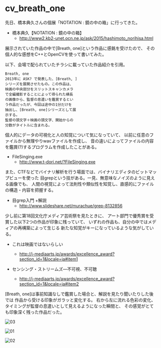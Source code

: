 cv_breath_one
====
先日、橋本典久さんの個展「NOTATION : 鏡の中の箱」に行ってきた。

  * 橋本典久【NOTATION : 鏡の中の箱】
    * http://www2.kb2-unet.ocn.ne.jp/ask/2015/hashimoto_norihisa.html

展示されていた作品の中で[Breath, one]という作品に感銘を受けたので、
その個人的な感想をC++とOpenCVを使って書いてみた。

以下、会場で配られていたチラシに載っていた作品紹介を引用。

    Breath, one
    2013年に ASK? で発表した、[Breath, ]
    シリーズを展開させたもの。この作品は、
    映画の中央部分をスリットスキャンカメラ
    で全編撮影することによって得られた横長
    の画像から、監督の息遣いを鑑賞するとい
    う作品だったが、今回は途中の1分だけを
    抽出し、[Breath, one]シリーズとして展
    示する。
    監督の頭文字＋映画の頭文字、開始からの
    分数がタイトルに含まれる。

個人的にデータの可視化と人の知覚について気になっていて、
以前に任意のファイルから無理やりwavファイルを作成し、
音の違いによってファイルの内容を鑑賞(?)するプログラムを作成したことがある。

  * FileSinging.exe
    * http://www.t-dori.net/?FileSinging.exe

また、CTFなどでバイナリ解析を行う場面では、バイナリエディタのビットマップビューを使った
目grepという技がある。一見、無意味なノイズのように見える画像でも、
人間の視覚によって法則性や類似性を知覚し、直感的にファイルの構造・内容を把握する。

  * 目grep入門 +解説
    * http://www.slideshare.net/murachue/grep-8132856

少し前に第18回文化庁メディア芸術祭を見たときに、
アート部門で優秀賞を受賞した以下2つの作品が印象に残っていて、
いずれの作品も、自分の中ではメディアの再構築によって生じる
新たな知覚がキーになっているような気がしている。

  * これは映画ではないらしい
    * http://j-mediaarts.jp/awards/excellence_award?section_id=1&locale=ja#item1

  * センシング・ストリームズ―不可視、不可聴
    * http://j-mediaarts.jp/awards/excellence_award?section_id=1&locale=ja#item2

[Breath, one]は事前知識なしで鑑賞した場合と、解説を見たり聞いたりした後では
作品から受ける印象がガラッと変化する。
右から左に流れる色彩の変化、タイミングが監督の息遣いとして見えるようになった瞬間と、
その感覚がとても印象深く残った作品だった。

![03](https://farm9.staticflickr.com/8713/16543359807_014f3e797e.jpg)

![01](https://farm9.staticflickr.com/8679/16130576853_89b3500117.jpg)

![02](https://farm8.staticflickr.com/7623/16749384571_dd2044b5ea.jpg)
